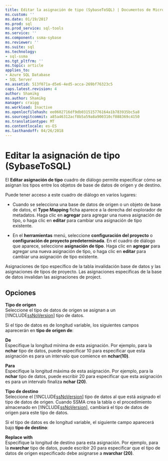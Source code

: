 ```yaml
---
title: Editar la asignación de tipo (SybaseToSQL) | Documentos de Microsoft
ms.custom: ''
ms.date: 01/19/2017
ms.prod: sql
ms.prod_service: sql-tools
ms.service: ''
ms.component: ssma-sybase
ms.reviewer: ''
ms.suite: sql
ms.technology:
- sql-ssma
ms.tgt_pltfrm: ''
ms.topic: article
applies_to:
- Azure SQL Database
- SQL Server
ms.assetid: 513f071a-d5e6-4ed5-acca-269bf76323c5
caps.latest.revision: 4
author: Shamikg
ms.author: Shamikg
manager: craigg
ms.workload: Inactive
ms.openlocfilehash: ee0602716df9db031515776164a1b783935bc5a8
ms.sourcegitcommit: a85a46312acf8b5a59a8a900310cf088369c4150
ms.translationtype: MT
ms.contentlocale: es-ES
ms.lasthandoff: 04/26/2018
---
```

# <a name="edit-type-mapping-sybasetosql"></a>Editar la asignación de tipo (SybaseToSQL)
El **Editar asignación de tipo** cuadro de diálogo permite especificar cómo se asignan los tipos entre los objetos de base de datos de origen y de destino.  
  
Puede tener acceso a este cuadro de diálogo en varios lugares:  
  
-   Cuando se selecciona una base de datos de origen o un objeto de base de datos, el **Type Mapping** ficha aparece a la derecha del explorador de metadatos. Haga clic en **agregar** para agregar una nueva asignación de tipo, o haga clic en **editar** para cambiar una asignación de tipo existente.  
  
-   En el **herramientas** menú, seleccione **configuración del proyecto** o **configuración de proyecto predeterminada**. En el cuadro de diálogo que aparece, seleccione **asignación de tipo**. Haga clic en **agregar** para agregar una nueva asignación de tipo, o haga clic en **editar** para cambiar una asignación de tipo existente.  
  
Asignaciones de tipo específico de la tabla invalidación base de datos y las asignaciones de tipos de proyecto. Las asignaciones específicas de la base de datos invalidan las asignaciones de project.  
  
## <a name="options"></a>Opciones  
**Tipo de origen**  
Seleccione el tipo de datos de origen se asignan a un [!INCLUDE[ssNoVersion](../../includes/ssnoversion_md.md)] tipo de datos.  
  
Si el tipo de datos es de longitud variable, los siguientes campos aparecerán en **tipo de origen de**:  
  
**De**  
Especifique la longitud mínima de esta asignación. Por ejemplo, para la **nchar** tipo de datos, puede especificar 10 para especificar que esta asignación es para un intervalo que comience en **nchar(10)**.  
  
**Para**  
Especifique la longitud máxima de esta asignación. Por ejemplo, para la **nchar** tipo de datos, puede escribir 20 para especificar que esta asignación es para un intervalo finaliza **nchar (20)**.  
  
**Tipo de destino**  
Seleccione el [!INCLUDE[ssNoVersion](../../includes/ssnoversion_md.md)] tipo de datos al que está asignado el tipo de datos de origen. Cuando SSMA crea la tabla o el procedimiento almacenado en [!INCLUDE[ssNoVersion](../../includes/ssnoversion_md.md)], cambiará el tipo de datos de origen para este tipo de datos.  
  
Si el tipo de datos es de longitud variable, el siguiente campo aparecerá bajo **tipo de destino**:  
  
**Replace with**  
Especifique la longitud de destino para esta asignación. Por ejemplo, para la **nvarchar** tipo de datos, puede escribir 20 para especificar que el tipo de datos de origen especificado debe asignarse a **nvarchar (20)**.  
  
